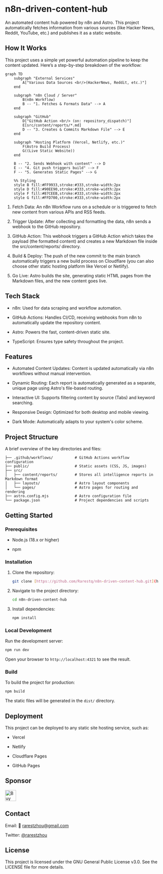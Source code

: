 # n8n-driven-content-hub

An automated content hub powered by n8n and Astro. This project automatically fetches information from various sources (like Hacker News, Reddit, YouTube, etc.) and publishes it as a static website.

<!--  -->

<!-- Please replace with your project screenshot link -->

## How It Works
This project uses a simple yet powerful automation pipeline to keep the content updated. Here’s a step-by-step breakdown of the workflow:

```mermaid
graph TD
    subgraph "External Services"
        A["Various Data Sources <br/>(HackerNews, Reddit, etc.)"]
    end

    subgraph "n8n Cloud / Server"
        B(n8n Workflow)
        B -- "1. Fetches & Formats Data" --> A
    end

    subgraph "GitHub"
        D["GitHub Action <br/> (on: repository_dispatch)"]
        E[src/content/reports/*.md]
        D -- "3. Creates & Commits Markdown File" --> E
    end
    
    subgraph "Hosting Platform (Vercel, Netlify, etc.)"
        F(Astro Build Process)
        G((Live Static Website))
    end

    B -- "2. Sends Webhook with content" --> D
    E -- "4. Git push triggers build" --> F
    F -- "5. Generates Static Pages" --> G

    %% Styling
    style B fill:#FF9933,stroke:#333,stroke-width:2px
    style D fill:#90EE90,stroke:#333,stroke-width:2px
    style F fill:#87CEEB,stroke:#333,stroke-width:2px
    style G fill:#FFD700,stroke:#333,stroke-width:2px
```

1. Fetch Data: An n8n Workflow runs on a schedule or is triggered to fetch new content from various APIs and RSS feeds.

2. Trigger Update: After collecting and formatting the data, n8n sends a webhook to the GitHub repository.

3. GitHub Action: This webhook triggers a GitHub Action which takes the payload (the formatted content) and creates a new Markdown file inside the src/content/reports/ directory.

4. Build & Deploy: The push of the new commit to the main branch automatically triggers a new build process on Cloudflare (you can also choose other static hosting platform like Vercel or Netlify).

5. Go Live: Astro builds the site, generating static HTML pages from the Markdown files, and the new content goes live.

## Tech Stack
- n8n: Used for data scraping and workflow automation.

- GitHub Actions: Handles CI/CD, receiving webhooks from n8n to automatically update the repository content.

- Astro: Powers the fast, content-driven static site.

- TypeScript: Ensures type safety throughout the project.

## Features
- Automated Content Updates: Content is updated automatically via n8n workflows without manual intervention.

- Dynamic Routing: Each report is automatically generated as a separate, unique page using Astro's file-based routing.

- Interactive UI: Supports filtering content by source (Tabs) and keyword searching.

- Responsive Design: Optimized for both desktop and mobile viewing.

- Dark Mode: Automatically adapts to your system's color scheme.

## Project Structure
A brief overview of the key directories and files:

```
├── .github/workflows/          # GitHub Actions workflow configuration
├── public/                     # Static assets (CSS, JS, images)
├── src/
│   ├── content/reports/        # Stores all intelligence reports in Markdown format
│   ├── layouts/                # Astro layout components
│   └── pages/                  # Astro pages for routing and rendering
├── astro.config.mjs            # Astro configuration file
└── package.json                # Project dependencies and scripts
```

## Getting Started
### Prerequisites
- Node.js (18.x or higher)

- npm

### Installation
1. Clone the repository:

    ```bash
    git clone [https://github.com/Rarestq/n8n-driven-content-hub.git](https://github.com/Rarestq/n8n-driven-content-hub.git)
    ```

2. Navigate to the project directory:

    ```bash
    cd n8n-driven-content-hub
    ```

3. Install dependencies:

    ```bash
    npm install
    ```

### Local Development
Run the development server:

```bash
npm run dev
```

Open your browser to `http://localhost:4321` to see the result.

### Build
To build the project for production:

```bash
npm build
```

The static files will be generated in the `dist/` directory.

## Deployment
This project can be deployed to any static site hosting service, such as:

- Vercel

- Netlify

- Cloudflare Pages

- GitHub Pages

## Sponsor

<a href='https://ko-fi.com/rarestzhou' target='_blank'><img height='36' style='border:0px;height:36px;' src='https://cdn.ko-fi.com/cdn/kofi5.png?v=3' border='0' alt='Buy Me a Coffee at ko-fi.com' /></a>

## Contact
Email: 📮 rarestzhou@gmail.com

Twitter: [@rarestzhou](https://x.com/rarestzhou)

## License
This project is licensed under the GNU General Public License v3.0. See the LICENSE file for more details.